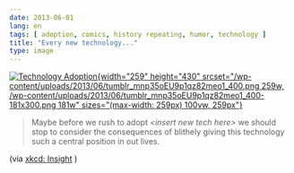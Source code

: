 ```yaml
---
date: 2013-06-01
lang: en
tags: [ adoption, comics, history repeating, humor, technology ]
title: "Every new technology..."
type: image
---
```


[![Technology
Adoption](/wp-content/uploads/2013/06/tumblr_mnp35oEU9p1qz82meo1_400.png){width="259"
height="430"
srcset="/wp-content/uploads/2013/06/tumblr_mnp35oEU9p1qz82meo1_400.png 259w, /wp-content/uploads/2013/06/tumblr_mnp35oEU9p1qz82meo1_400-181x300.png 181w"
sizes="(max-width: 259px) 100vw, 259px"}](/wp-content/uploads/2013/06/tumblr_mnp35oEU9p1qz82meo1_400.png)

> Maybe before we rush to adopt *\<insert new tech here\>* we should
> stop to consider the consequences of blithely giving this technology
> such a central position in out lives.

(via [xkcd: Insight](http://xkcd.com/1215/) )

